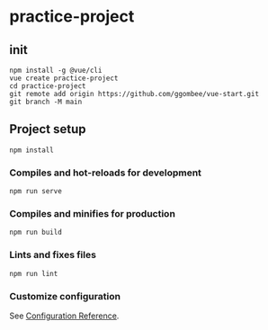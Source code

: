 # practice-project

## init

```
npm install -g @vue/cli
vue create practice-project
cd practice-project
git remote add origin https://github.com/ggombee/vue-start.git
git branch -M main
```

## Project setup

```
npm install
```

### Compiles and hot-reloads for development

```
npm run serve
```

### Compiles and minifies for production

```
npm run build
```

### Lints and fixes files

```
npm run lint
```

### Customize configuration

See [Configuration Reference](https://cli.vuejs.org/config/).
